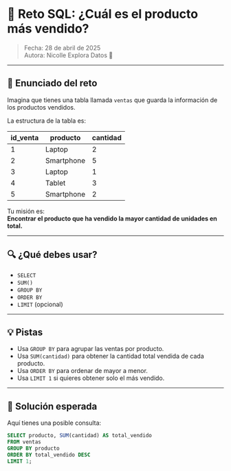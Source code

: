 # 🧩 Reto SQL: ¿Cuál es el producto más vendido?

> Fecha: 28 de abril de 2025  
> Autora: Nicolle Explora Datos 🦋

---

## 🎯 Enunciado del reto

Imagina que tienes una tabla llamada `ventas` que guarda la información de los productos vendidos.

La estructura de la tabla es:

| id_venta | producto   | cantidad |
|----------|------------|----------|
| 1        | Laptop     | 2        |
| 2        | Smartphone | 5        |
| 3        | Laptop     | 1        |
| 4        | Tablet     | 3        |
| 5        | Smartphone | 2        |

Tu misión es:  
**Encontrar el producto que ha vendido la mayor cantidad de unidades en total.**

---

## 🔍 ¿Qué debes usar?

- `SELECT`
- `SUM()`
- `GROUP BY`
- `ORDER BY`
- `LIMIT` (opcional)

---

## 💡 Pistas

- Usa `GROUP BY` para agrupar las ventas por producto.
- Usa `SUM(cantidad)` para obtener la cantidad total vendida de cada producto.
- Usa `ORDER BY` para ordenar de mayor a menor.
- Usa `LIMIT 1` si quieres obtener solo el más vendido.

---

## 📝 Solución esperada

Aquí tienes una posible consulta:

```sql
SELECT producto, SUM(cantidad) AS total_vendido
FROM ventas
GROUP BY producto
ORDER BY total_vendido DESC
LIMIT 1;
